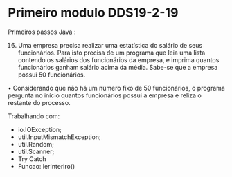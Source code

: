 # Primeiro modulo DDS19-2-19
Primeiros passos Java :

16. Uma empresa precisa realizar uma estatística do salário de seus funcionários. Para isto precisa de um
programa que leia uma lista contendo os salários dos funcionários da empresa, e imprima quantos
funcionários ganham salário acima da média. Sabe-se que a empresa possui 50 funcionários.

• Considerando que não há um número fixo de 50 funcionários, o programa pergunta no início quantos
funcionários possui a empresa e reliza o restante do processo.


Trabalhando com:
- io.IOException;
- util.InputMismatchException;
- util.Random;
- util.Scanner;
- Try Catch
- Funcao: lerInteriro()